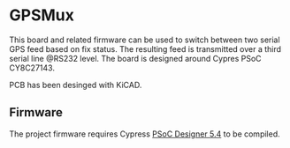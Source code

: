 # GPSMux

This board and related firmware can be used to switch between two serial GPS feed based on fix status.
The resulting feed is transmitted over a third serial line @RS232 level.
The board is designed around Cypres PSoC CY8C27143.

PCB has been desinged with KiCAD.

## Firmware

The project firmware requires Cypress [PSoC Designer 5.4](https://www.cypress.com/documentation/software-and-drivers/psoc-designer-54-sp1) to be compiled.
